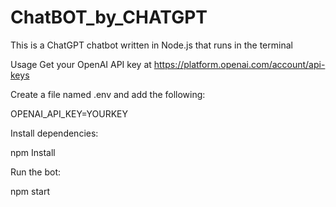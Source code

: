 # ChatBOT_by_CHATGPT
This is a ChatGPT chatbot written in Node.js that runs in the terminal

Usage
Get your OpenAI API key at https://platform.openai.com/account/api-keys

Create a file named .env and add the following:

OPENAI_API_KEY=YOURKEY

Install dependencies:

npm Install

Run the bot:

npm start

